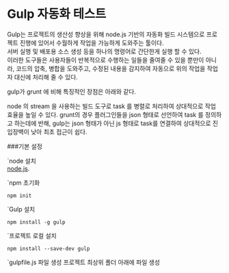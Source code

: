 # Gulp 자동화 테스트

Gulp는 프로젝트의 생산성 향상을 위해 node.js 기반의 자동화 빌드 시스템으로 프로젝트 진행에 있어서 수월하게 작업을 가능하게 도와주는 툴이다.  
서버 실행 및 배포용 소스 생성 등을 하나의 명령어로 간단한게 실행 할 수 있다.  
이러한 도구들은 사용자들이 반복적으로 수행하는 일들을 줄여줄 수 있을 뿐만이 아니라,  코드의 압축, 병합을 도와주고, 수정된 내용을 감지하여 자동으로 위의 작업을 작업자 대신에 처리해 줄 수 있다.

gulp가 grunt 에 비해 특징적인 장점은 아래와 같다.

node 의 stream 을 사용하는 빌드 도구로 task 를 병렬로 처리하여 상대적으로 작업 효율을 높일 수 있다.
grunt의 경우 플러그인들을 json 형태로 선언하여 task 를 정의하고 하는데에 반해, gulp는 json 형태가 아닌 js 형태로 task를 연결하여 상대적으로 진입장벽이 낮아 최초 접근이 쉽다.

###기본 설정  

`node 설치  
[node.js](https://nodejs.org/ko/).  

`npm 초기화  
```
npm init
```

`Gulp 설치
```
npm install -g gulp
```

`프로젝트 로컬 설치
```
npm install --save-dev gulp
```

`gulpfile.js 파일 생성
프로젝트 최상위 폴더 아래에 파일 생성
